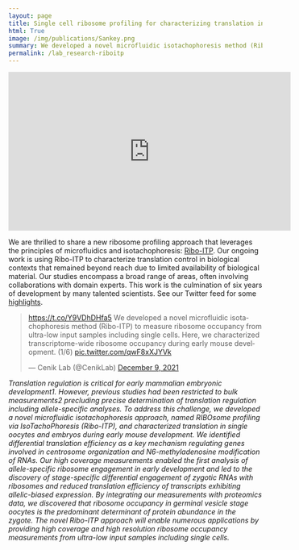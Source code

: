 ```yaml
---
layout: page
title: Single cell ribosome profiling for characterizing translation in development, cancer and immunology
html: True
image: /img/publications/Sankey.png
summary: We developed a novel microfluidic isotachophoresis method (Ribo-ITP) to measure ribosome occupancy from ultra-low input samples including single cells.
permalink: /lab_research-riboitp
---
```


<center>
  <!-- <h1> Single cell quantification of ribosome occupancy in early mouse development </h1> -->
</center>

<center>
<iframe width="560" height="315" src="https://www.youtube.com/embed/SSHRsWqrsdc?loop=1&autoplay=1" frameborder="0" allow="accelerometer; autoplay=1; clipboard-write; encrypted-media; gyroscope; picture-in-picture" allowfullscreen></iframe>
</center>


<p>
We are thrilled to share a new ribosome profiling approach that leverages the principles of microfluidics and isotachophoresis: <a href="https://www.nature.com/articles/s41586-023-06228-9">Ribo-ITP</a>. Our ongoing work is using Ribo-ITP to characterize translation control in biological contexts that remained beyond reach due to limited availability of biological material. Our studies encompass a broad range of areas, often involving collaborations with domain experts. This work is the culmination of six years of development by many talented scientists. See our Twitter feed for some <a href="https://twitter.com/CenikLab/status/1469077213295398919">highlights</a>. 
</p>

<blockquote class="twitter-tweet"><p lang="en" dir="ltr"><a href="https://t.co/Y9VDhDHfa5">https://t.co/Y9VDhDHfa5</a> We developed a novel microfluidic isotachophoresis method (Ribo-ITP) to measure ribosome occupancy from ultra-low input samples including single cells. Here, we characterized transcriptome-wide ribosome occupancy during early mouse development. (1/6) <a href="https://t.co/qwF8xXJYVk">pic.twitter.com/qwF8xXJYVk</a></p>&mdash; Cenik Lab (@CenikLab) <a href="https://twitter.com/CenikLab/status/1469077213295398919?ref_src=twsrc%5Etfw">December 9, 2021</a></blockquote> <script async src="https://platform.twitter.com/widgets.js" charset="utf-8"></script>

<p>
<i> 
Translation regulation is critical for early mammalian embryonic development1. However, previous studies had been restricted to bulk measurements2 precluding precise determination of translation regulation including allele-specific analyses. To address this challenge, we developed a novel microfluidic isotachophoresis approach, named RIBOsome profiling via IsoTachoPhoresis (Ribo-ITP), and characterized translation in single oocytes and embryos during early mouse development. We identified differential translation efficiency as a key mechanism regulating genes involved in centrosome organization and N6-methyladenosine modification of RNAs. Our high coverage measurements enabled the first analysis of allele-specific ribosome engagement in early development and led to the discovery of stage-specific differential engagement of zygotic RNAs with ribosomes and reduced translation efficiency of transcripts exhibiting allelic-biased expression. By integrating our measurements with proteomics data, we discovered that ribosome occupancy in germinal vesicle stage oocytes is the predominant determinant of protein abundance in the zygote. The novel Ribo-ITP approach will enable numerous applications by providing high coverage and high resolution ribosome occupancy measurements from ultra-low input samples including single cells.
</i>
</p>
